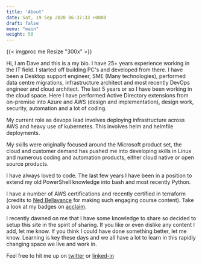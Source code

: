 ```yaml
---
title: 'About'
date: Sat, 19 Sep 2020 06:37:33 +0000
draft: false
menu: "main"
weight: 50
---
```

{{< imgproc me Resize "300x" >}}

Hi, I am Dave and this is a my bio. I have 25+ years experience working in the IT field. I started off building PC's and developed from there. I have been a Desktop support engineer, SME (Many technologies), performed data centre migrations, infrastructure architect and most recently DevOps engineer and cloud architect. The last 5 years or so I have been working in the cloud space. Here I have performed Active Directory extensions from on-premise into Azure and AWS (design and implementation), design work, security, automation and a lot of coding.

My current role as devops lead involves deploying infrastructure across AWS and heavy use of kubernetes. This involves helm and helmfile deployments.

My skills were originally focused around the Microsoft product set, the cloud and customer demand has pushed me into developing skills in Linux and numerous coding and automation products, either cloud native or open source products.

I have always loved to code. The last few years I have been in a position to extend my old PowerShell knowledge into bash and most recently Python.

I have a number of AWS certifications and recently certified in terraform (credits to [Ned Bellavance](https://nedinthecloud.com/pluralsight-courses/) for making such engaging course content). Take a look at my badges on [acclaim](https://www.youracclaim.com/users/david-hart.6ce57937).

I recently dawned on me that I have some knowledge to share so decided to setup this site in the spirit of sharing. If you like or even dislike any content I add, let me know. If you think I could have done something better, let me know. Learning is key these days and we all have a lot to learn in this rapidly changing space we live and work in.

Feel free to hit me up on [twitter](https://twitter.com/daveihart) or [linked-in](https://www.linkedin.com/in/dave-hart/)